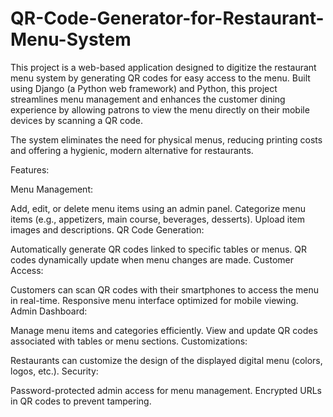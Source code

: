 # QR-Code-Generator-for-Restaurant-Menu-System
This project is a web-based application designed to digitize the restaurant menu system by generating QR codes for easy access to the menu. Built using Django (a Python web framework) and Python, this project streamlines menu management and enhances the customer dining experience by allowing patrons to view the menu directly on their mobile devices by scanning a QR code.

The system eliminates the need for physical menus, reducing printing costs and offering a hygienic, modern alternative for restaurants.

Features:

Menu Management:

Add, edit, or delete menu items using an admin panel.
Categorize menu items (e.g., appetizers, main course, beverages, desserts).
Upload item images and descriptions.
QR Code Generation:

Automatically generate QR codes linked to specific tables or menus.
QR codes dynamically update when menu changes are made.
Customer Access:

Customers can scan QR codes with their smartphones to access the menu in real-time.
Responsive menu interface optimized for mobile viewing.
Admin Dashboard:

Manage menu items and categories efficiently.
View and update QR codes associated with tables or menu sections.
Customizations:

Restaurants can customize the design of the displayed digital menu (colors, logos, etc.).
Security:

Password-protected admin access for menu management.
Encrypted URLs in QR codes to prevent tampering.

